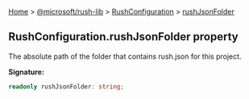 [Home](./index) &gt; [@microsoft/rush-lib](./rush-lib.md) &gt; [RushConfiguration](./rush-lib.rushconfiguration.md) &gt; [rushJsonFolder](./rush-lib.rushconfiguration.rushjsonfolder.md)

## RushConfiguration.rushJsonFolder property

The absolute path of the folder that contains rush.json for this project.

<b>Signature:</b>

```typescript
readonly rushJsonFolder: string;
```
